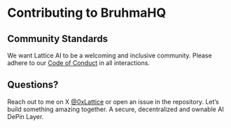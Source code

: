 # Contributing to BruhmaHQ

## Community Standards
We want Lattice AI to be a welcoming and inclusive community. Please adhere to our [Code of Conduct](https://github.com/lattice-protocol/.github/blob/main/CODE_OF_CONDUCT.md) in all interactions.

## Questions?
Reach out to me on X [@0xLattice](https://x.com/0xLattice) or open an issue in the repository. Let’s build something amazing together. A secure, decentralized and ownable AI DePin Layer.
